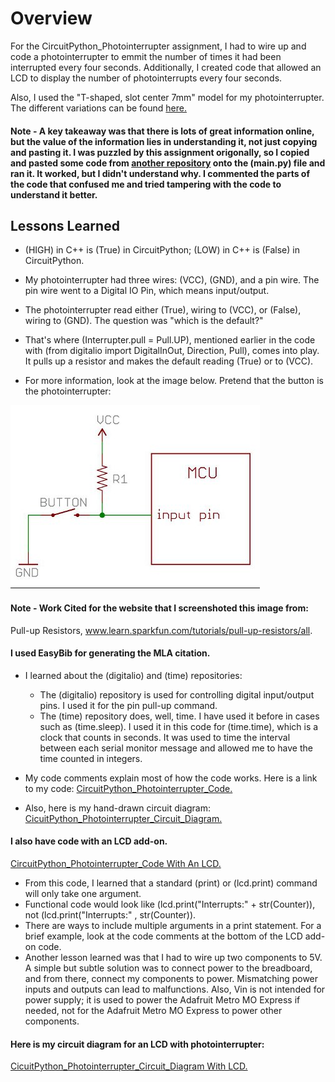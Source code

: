 # Overview
For the CircuitPython_Photointerrupter assignment, I had to wire up and code a photointerrupter to emmit the number of times it had been interrupted every four seconds. Additionally, I created code that allowed an LCD to display the number of photointerrupts every four seconds.

Also, I used the "T-shaped, slot center 7mm" model for my photointerrupter. The different variations can be found [here.](https://cdn-shop.adafruit.com/product-files/3986/ee-sx47_67_ds_e_13_2_csm483.pdf)

#### Note - A key takeaway was that there is lots of great information online, but the value of the information lies in understanding it, not just copying and pasting it. I was puzzled by this assignment origonally, so I copied and pasted some code from [another repository](https://github.com/gventre04/CircuitPython/blob/master/photointerrupter.py) onto the (main.py) file and ran it. It worked, but I didn't understand why. I commented the parts of the code that confused me and tried tampering with the code to understand it better.

## Lessons Learned
* (HIGH) in C++ is (True) in CircuitPython; (LOW) in C++ is (False) in CircuitPython.

* My photointerrupter had three wires: (VCC), (GND), and a pin wire. The pin wire went to a Digital IO Pin, which means input/output.

* The photointerrupter read either (True), wiring to (VCC), or (False), wiring to (GND). The question was "which is the default?"

* That's where (Interrupter.pull = Pull.UP), mentioned earlier in the code with (from digitalio import DigitalInOut, Direction, Pull), comes into play. It pulls up a resistor and makes the default reading (True) or to (VCC).

* For more information, look at the image below. Pretend that the button is the photointerrupter:

![Pulled-Up_Resistor_Picture](/CircuitPython_Photointerrupter/Luke-Engineering-III-CircuitPython_Photointerrupter-PulledUp_Resistor.png)

#### Note - Work Cited for the website that I screenshoted this image from:
Pull-up Resistors, www.learn.sparkfun.com/tutorials/pull-up-resistors/all. 
#### I used EasyBib for generating the MLA citation.

* I learned about the (digitalio) and (time) repositories: 
  * The (digitalio) repository is used for controlling digital input/output pins. I used it for the pin pull-up command.
  * The (time) repository does, well, time. I have used it before in cases such as (time.sleep). I used it in this code for (time.time), which is a clock that counts in seconds. It was used to time the interval between each serial monitor message and allowed me to have the time counted in integers.

* My code comments explain most of how the code works. Here is a link to my code:
[CircuitPython_Photointerrupter_Code.](/CircuitPython_Photointerrupter/Luke-Engineering_III-CircuitPython_Photointerrupter.py)

* Also, here is my hand-drawn circuit diagram:
[CicuitPython_Photointerrupter_Circuit_Diagram.](/CircuitPython_Photointerrupter/Luke-Engineering_III-CircuitPython_Photointerrupter-Circuit-Diagram.pdf)

#### I also have code with an LCD add-on.
[CircuitPython_Photointerrupter_Code With An LCD.](/CircuitPython_Photointerrupter/Luke-Engineering_III-CircuitPython_Photointerrupter_With_LCD.py)

* From this code, I learned that a standard (print) or (lcd.print) command will only take one argument. 
* Functional code would look like (lcd.print("Interrupts:" + str(Counter)), not (lcd.print("Interrupts:" , str(Counter)).
* There are ways to include multiple arguments in a print statement. For a brief example, look at the code comments at the bottom of the LCD add-on code.
* Another lesson learned was that I had to wire up two components to 5V. A simple but subtle solution was to connect power to the breadboard, and from there, connect my components to power. Mismatching power inputs and outputs can lead to malfunctions. Also, Vin is not intended for power supply; it is used to power the Adafruit Metro MO Express if needed, not for the Adafruit Metro MO Express to power other components.
#### Here is my circuit diagram for an LCD with photointerrupter:
[CicuitPython_Photointerrupter_Circuit_Diagram With LCD.](/CircuitPython_Photointerrupter/Luke-Engineering_III-CircuitPython_Photointerrupter-Circuit-Diagram.pdf)
